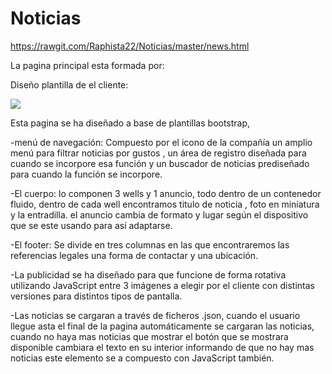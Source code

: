 # Noticias
https://rawgit.com/Raphista22/Noticias/master/news.html


La pagina principal esta formada por:

Diseño plantilla de el cliente:


<img src="https://rawgit.com/Raphista22/Noticias/master/img/plantilla.PNG" />


Esta pagina se ha diseñado a base de plantillas bootstrap,

-menú de navegación:
Compuesto por el icono de la compañía un amplio menú para filtrar noticias por gustos , un área de registro diseñada para cuando se incorpore esa función y un buscador de noticias prediseñado para cuando la función se incorpore.


-El cuerpo: 
lo componen 3 wells y 1 anuncio, todo dentro de un contenedor fluido,
dentro de cada well encontramos titulo de noticia , foto en miniatura y la entradilla.
el anuncio cambia de formato y lugar según el dispositivo que se este usando para así adaptarse.

-El footer:
Se divide en tres columnas en las que encontraremos las referencias legales
una forma de contactar y una ubicación.


-La publicidad se ha diseñado para que funcione de forma rotativa utilizando JavaScript entre 3 imágenes a elegir por el cliente con distintas versiones para distintos tipos de pantalla.

-Las noticias se cargaran a través de ficheros .json, cuando el usuario llegue asta el final de la pagina automáticamente se cargaran las noticias, cuando no haya mas noticias que mostrar el botón que se mostrara disponible cambiara el texto en su interior informando de que no hay mas noticias este elemento se a compuesto con JavaScript también.


